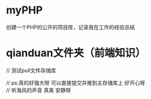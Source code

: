 # myPHP
创建一个PHP的公开的项目库，记录我在工作的经验总结

# qianduan文件夹（前端知识）


// 测试pull文件存储库

// ps:真的好强大呀  可以直接提交并推到主存储库上  好开心呀  
// 听海风的声音  真美 安静呀

